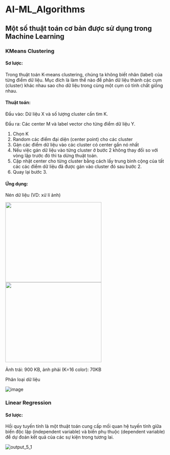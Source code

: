 # AI-ML_Algorithms
## Một số thuật toán cơ bản được sử dụng trong Machine Learning
### KMeans Clustering
#### Sơ lược: 
Trong thuật toán K-means clustering, chúng ta không biết nhãn (label) của từng điểm dữ liệu. Mục đích là làm thể nào để phân dữ liệu thành các cụm (cluster) khác nhau sao cho dữ liệu trong cùng một cụm có tính chất giống nhau.
#### Thuật toán:
Đầu vào: Dữ liệu X và số lượng cluster cần tìm K.

Đầu ra: Các center M và label vector cho từng điểm dữ liệu Y.
1. Chọn K
2. Random các điểm đại diện (center point) cho các cluster
3. Gán các điểm dữ liệu vào các cluster có center gần nó nhất
4. Nếu việc gán dữ liệu vào từng cluster ở bước 2 không thay đổi so với vòng lặp trước đó thì ta dừng thuật toán.
5. Cập nhật center cho từng cluster bằng cách lấy trung bình cộng của tất các các điểm dữ liệu đã được gán vào cluster đó sau bước 2.
6. Quay lại bước 3.

#### Ứng dụng:
Nén dữ liệu (VD: xử lí ảnh)

<img src="https://user-images.githubusercontent.com/105925707/215094530-2cb57eeb-66c4-4092-bbfb-14347953accd.png" height=250 width=300 /><img src="https://user-images.githubusercontent.com/105925707/215094551-e91c1bac-845f-4f7d-81e6-b896b1d9027b.png" height=250 width=300 />

Ảnh trái: 900 KB, ảnh phải (K=16 color): 70KB


Phân loại dữ liệu

![image](https://user-images.githubusercontent.com/105925707/215094486-4b53c0a8-089f-48a0-a256-cd1384ffc9fa.png)


### Linear Regression
#### Sơ lược:
Hồi quy tuyến tính là một thuật toán cung cấp mối quan hệ tuyến tính giữa biến độc lập (independent variable) và biến phụ thuộc (dependent variable) để dự đoán kết quả của các sự kiện trong tương lai.

![output_5_1](https://user-images.githubusercontent.com/105925707/215088605-7dfd26d7-e909-4eba-ba84-dfe418bccd6c.png)
